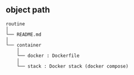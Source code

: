 ## object path
```  
routine
│  
└── README.md  
│  
└── container
    │
    └── docker : Dockerfile
    │
    └── stack : Docker stack (docker compose)
```
